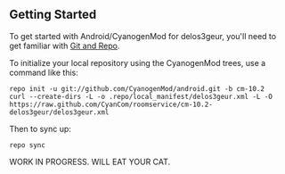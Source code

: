 Getting Started
---------------

To get started with Android/CyanogenMod for delos3geur, you'll need to get
familiar with [Git and Repo](http://source.android.com/source/using-repo.html).

To initialize your local repository using the CyanogenMod trees, use a command like this:

    repo init -u git://github.com/CyanogenMod/android.git -b cm-10.2
    curl --create-dirs -L -o .repo/local_manifest/delos3geur.xml -L -O https://raw.github.com/CyanCom/roomservice/cm-10.2-delos3geur/delos3geur.xml

Then to sync up:

    repo sync
    

WORK IN PROGRESS. WILL EAT YOUR CAT.
